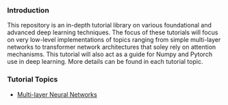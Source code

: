 ### Introduction
This repository is an in-depth tutorial library on various foundational and advanced deep learning techniques.  The focus of these tutorials will focus on very low-level implementations of topics ranging from simple multi-layer networks to transformer network architectures that soley rely on attention mechanisms. This tutorial will also act as a guide for Numpy and Pytorch use in deep learning.  More details can be found in each tutorial topic.

### Tutorial Topics
- [Multi-layer Neural Networks](tutorial)


